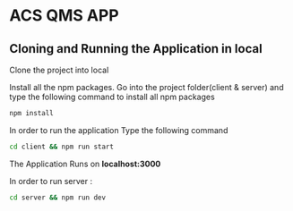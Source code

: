 # ACS QMS APP

## Cloning and Running the Application in local

Clone the project into local

Install all the npm packages. Go into the project folder(client & server) and type the following command to install all npm packages

```bash
npm install
```

In order to run the application Type the following command

```bash
cd client && npm run start
```

The Application Runs on **localhost:3000**

In order to run server :

```bash
cd server && npm run dev
```
